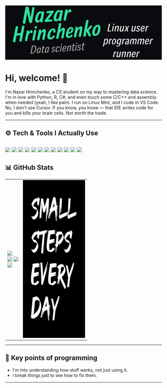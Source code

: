 [![Header](https://raw.githubusercontent.com/Grinnazar/Grinnazar/main/ReadMe_Top.png "Header")](https://github.com/Grinnazar)
# Hi, welcome! 👋

I'm Nazar Hrinchenko, a CS student on my way to mastering data science. I'm in love with Python, R, C#, and even touch some C/C++ and assembly when needed (yeah, I like pain). I run on Linux Mint, and I code in VS Code. No, I don't use Cursor. If you know, you know — that IDE writes code for you and kills your brain cells. Not worth the trade.

---
## ⚙️ Tech & Tools I Actually Use
![](https://img.shields.io/badge/OS-Linux_Mint-informational?style=flat&logo=linux&logoColor=white&color=2bbc8a)
![](https://img.shields.io/badge/Editor-VS_Code-informational?style=flat&logo=visual-studio-code&logoColor=white&color=2bbc8a)
![](https://img.shields.io/badge/Lang-Python-informational?style=flat&logo=python&logoColor=white&color=2bbc8a)
![](https://img.shields.io/badge/Lang-R-informational?style=flat&logo=r&logoColor=white&color=2bbc8a)
![](https://img.shields.io/badge/Lang-C_Sharp-informational?style=flat&logo=c-sharp&logoColor=white&color=2bbc8a)
![](https://img.shields.io/badge/Lang-C/C++-informational?style=flat&logo=c&logoColor=white&color=2bbc8a)
![](https://img.shields.io/badge/Lang-Assembly-informational?style=flat&logo=gnuemacs&logoColor=white&color=2bbc8a)
![](https://img.shields.io/badge/DS-Pandas-informational?style=flat&logo=pandas&logoColor=white&color=2bbc8a)
![](https://img.shields.io/badge/DS-Numpy-informational?style=flat&logo=numpy&logoColor=white&color=2bbc8a)
![](https://img.shields.io/badge/DS-Keras-informational?style=flat&logo=keras&logoColor=white&color=2bbc8a)
![](https://img.shields.io/badge/DS-Matplotlib-informational?style=flat&logo=python&logoColor=white&color=2bbc8a)
![](https://img.shields.io/badge/Shell-Bash-informational?style=flat&logo=gnu-bash&logoColor=white&color=2bbc8a)
---
## 📊 GitHub Stats
<table>
  <tr>
    <td>
      <img
        src="http://github-profile-summary-cards.vercel.app/api/cards/profile-details?username=Grinnazar&theme=transparent"
        width="420" />
      <div>
        <img
          src="http://github-profile-summary-cards.vercel.app/api/cards/most-commit-language?username=Grinnazar&theme=transparent"
          width="205" />
        <img
          src="http://github-profile-summary-cards.vercel.app/api/cards/productive-time?username=Grinnazar&theme=transparent&utcOffset=2"
          width="205" />
      </div>
      <img
        src="http://github-profile-summary-cards.vercel.app/api/cards/stats?username=Grinnazar&theme=transparent"
        width="420" />
    </td>
    <td rowspan="3" valign="top" align="center">
      <img src="Steps.png" width="200" />
    </td>
  </tr>
</table>

---
## 🧠 Key points of programming
- I'm into understanding how stuff works, not just using it.
- I break things just to see how to fix them.
---
